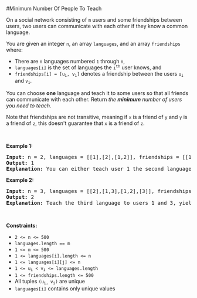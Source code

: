 #Minimum Number Of People To Teach
<p>On a social network consisting of <code>m</code> users and some friendships between users, two users can communicate with each other if they know a common language.</p>
<p>You are given an integer <code>n</code>, an array <code>languages</code>, and an array <code>friendships</code> where:</p>
<ul>
<li>There are <code>n</code> languages numbered <code>1</code> through <code>n</code>,</li>
<li><code>languages[i]</code> is the set of languages the <code>i<sup>​​​​​​th</sup></code>​​​​ user knows, and</li>
<li><code>friendships[i] = [u<sub>​​​​​​i</sub>​​​, v<sub>​​​​​​i</sub>]</code> denotes a friendship between the users <code>u<sup>​​​​​</sup><sub>​​​​​​i</sub></code>​​​​​ and <code>v<sub>i</sub></code>.</li>
</ul>
<p>You can choose <strong>one</strong> language and teach it to some users so that all friends can communicate with each other. Return <i data-stringify-type="italic">the</i> <i><strong>minimum</strong> </i><i data-stringify-type="italic">number of users you need to teach.</i></p>
Note that friendships are not transitive, meaning if <code>x</code> is a friend of <code>y</code> and <code>y</code> is a friend of <code>z</code>, this doesn't guarantee that <code>x</code> is a friend of <code>z</code>.
<p> </p>
<p><strong class="example">Example 1:</strong></p>
<pre><strong>Input:</strong> n = 2, languages = [[1],[2],[1,2]], friendships = [[1,2],[1,3],[2,3]]
<strong>Output:</strong> 1
<strong>Explanation:</strong> You can either teach user 1 the second language or user 2 the first language.
</pre>
<p><strong class="example">Example 2:</strong></p>
<pre><strong>Input:</strong> n = 3, languages = [[2],[1,3],[1,2],[3]], friendships = [[1,4],[1,2],[3,4],[2,3]]
<strong>Output:</strong> 2
<strong>Explanation:</strong> Teach the third language to users 1 and 3, yielding two users to teach.
</pre>
<p> </p>
<p><strong>Constraints:</strong></p>
<ul>
<li><code>2 &lt;= n &lt;= 500</code></li>
<li><code>languages.length == m</code></li>
<li><code>1 &lt;= m &lt;= 500</code></li>
<li><code>1 &lt;= languages[i].length &lt;= n</code></li>
<li><code>1 &lt;= languages[i][j] &lt;= n</code></li>
<li><code>1 &lt;= u<sub>​​​​​​i</sub> &lt; v<sub>​​​​​​i</sub> &lt;= languages.length</code></li>
<li><code>1 &lt;= friendships.length &lt;= 500</code></li>
<li>All tuples <code>(u<sub>​​​​​i, </sub>v<sub>​​​​​​i</sub>)</code> are unique</li>
<li><code>languages[i]</code> contains only unique values</li>
</ul>
